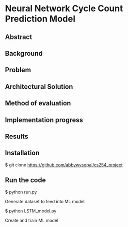 # Neural Network Cycle Count Prediction Model 

## Abstract

## Background

## Problem

## Architectural Solution

## Method of evaluation

## Implementation progress

## Results

## Installation
$ git clone https://github.com/abbywysopal/cs254_project

## Run the code
$ python run.py

Generate dataset to feed into ML model

$ python LSTM_model.py

Create and train ML model
